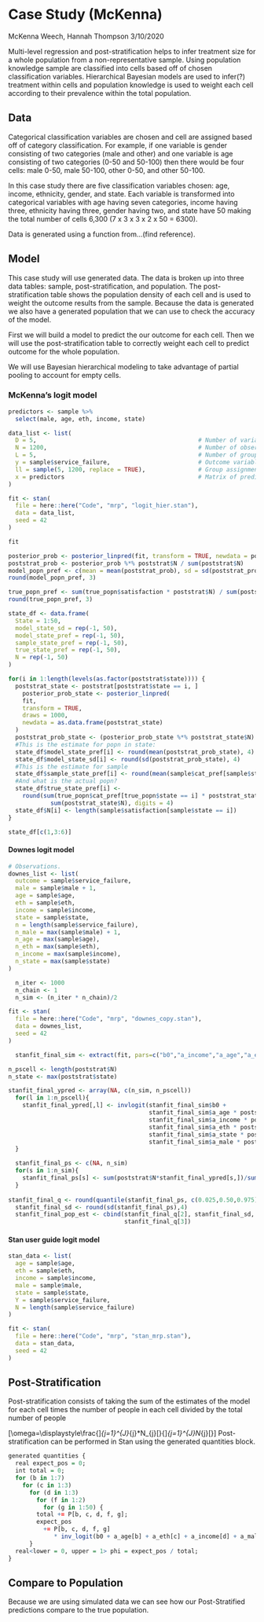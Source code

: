 Case Study (McKenna)
================
McKenna Weech, Hannah Thompson
3/10/2020

Multi-level regression and post-stratification helps to infer treatment
size for a whole population from a non-representative sample. Using
population knowledge sample are classified into cells based off of
chosen classification variables. Hierarchical Bayesian models are used
to infer(?) treatment within cells and population knowledge is used to
weight each cell according to their prevalence within the total
population.

## Data

Categorical classification variables are chosen and cell are assigned
based off of category classification. For example, if one variable is
gender consisting of two categories (male and other) and one variable is
age consisting of two categories (0-50 and 50-100) then there would be
four cells: male 0-50, male 50-100, other 0-50, and other 50-100.

In this case study there are five classification variables chosen: age,
income, ethnicity, gender, and state. Each variable is transformed into
categorical variables with age having seven categories, income having
three, ethnicity having three, gender having two, and state have 50
making the total number of cells 6,300 (7 x 3 x 3 x 2 x 50 = 6300).

Data is generated using a function from…(find reference).

## Model

This case study will use generated data. The data is broken up into
three data tables: sample, post-stratification, and population. The
post-stratification table shows the population density of each cell and
is used to weight the outcome results from the sample. Because the data
is generated we also have a generated population that we can use to
check the accuracy of the model.

First we will build a model to predict the our outcome for each cell.
Then we will use the post-stratification table to correctly weight each
cell to predict outcome for the whole population.

We will use Bayesian hierarchical modeling to take advantage of partial
pooling to account for empty cells.

### McKenna’s logit model

``` r
predictors <- sample %>% 
  select(male, age, eth, income, state)

data_list <- list(
  D = 5,                                              # Number of variables. 
  N = 1200,                                           # Number of observations.
  L = 5,                                              # Number of groups. 
  y = sample$service_failure,                         # Outcome variables. 
  ll = sample(5, 1200, replace = TRUE),               # Group assignment. 
  x = predictors                                      # Matrix of predictors. 
)
```

``` r
fit <- stan(
  file = here::here("Code", "mrp", "logit_hier.stan"),
  data = data_list,
  seed = 42 
)

fit
```

``` r
posterior_prob <- posterior_linpred(fit, transform = TRUE, newdata = poststrat)
poststrat_prob <- posterior_prob %*% poststrat$N / sum(poststrat$N)
model_popn_pref <- c(mean = mean(poststrat_prob), sd = sd(poststrat_prob))
round(model_popn_pref, 3)

true_popn_pref <- sum(true_popn$satisfaction * poststrat$N) / sum(poststrat$N)
round(true_popn_pref, 3)

state_df <- data.frame(
  State = 1:50,
  model_state_sd = rep(-1, 50),
  model_state_pref = rep(-1, 50),
  sample_state_pref = rep(-1, 50),
  true_state_pref = rep(-1, 50),
  N = rep(-1, 50)
)

for(i in 1:length(levels(as.factor(poststrat$state)))) {
  poststrat_state <- poststrat[poststrat$state == i, ]
    posterior_prob_state <- posterior_linpred(
    fit,
    transform = TRUE,
    draws = 1000,
    newdata = as.data.frame(poststrat_state)
  )
  poststrat_prob_state <- (posterior_prob_state %*% poststrat_state$N) / sum(poststrat_state$N)
  #This is the estimate for popn in state:
  state_df$model_state_pref[i] <- round(mean(poststrat_prob_state), 4)
  state_df$model_state_sd[i] <- round(sd(poststrat_prob_state), 4)
  #This is the estimate for sample
  state_df$sample_state_pref[i] <- round(mean(sample$cat_pref[sample$state == i]), 4)
  #And what is the actual popn?
  state_df$true_state_pref[i] <-
    round(sum(true_popn$cat_pref[true_popn$state == i] * poststrat_state$N) /
            sum(poststrat_state$N), digits = 4)
  state_df$N[i] <- length(sample$satisfaction[sample$state == i])
}

state_df[c(1,3:6)]
```

#### Downes logit model

``` r
# Observations. 
downes_list <- list(
  outcome = sample$service_failure,
  male = sample$male + 1,
  age = sample$age, 
  eth = sample$eth, 
  income = sample$income,
  state = sample$state,
  n = length(sample$service_failure), 
  n_male = max(sample$male) + 1,
  n_age = max(sample$age),
  n_eth = max(sample$eth),
  n_income = max(sample$income),
  n_state = max(sample$state)
)

  n_iter <- 1000
  n_chain <- 1
  n_sim <- (n_iter * n_chain)/2 
```

``` r
fit <- stan(
  file = here::here("Code", "mrp", "downes_copy.stan"),
  data = downes_list,
  seed = 42 
)
```

``` r
  stanfit_final_sim <- extract(fit, pars=c("b0","a_income","a_age","a_eth","a_state","a_male","sigma_age","sigma_eth","sigma_income", "sigma_male","sigma_state"))

n_pscell <- length(poststrat$N)
n_state <- max(poststrat$state)

stanfit_final_ypred <- array(NA, c(n_sim, n_pscell))
  for(l in 1:n_pscell){
    stanfit_final_ypred[,l] <- invlogit(stanfit_final_sim$b0 + 
                                        stanfit_final_sim$a_age * poststrat$age[l] +
                                        stanfit_final_sim$a_income * poststrat$income[l] +
                                        stanfit_final_sim$a_eth * poststrat$eth[l] +
                                        stanfit_final_sim$a_state * poststrat$state[l] +
                                        stanfit_final_sim$a_male * poststrat$male[l])
  }  

  stanfit_final_ps <- c(NA, n_sim)
  for(s in 1:n_sim){
    stanfit_final_ps[s] <- sum(poststrat$N*stanfit_final_ypred[s,])/sum(poststrat$N)
  }
  
stanfit_final_q <- round(quantile(stanfit_final_ps, c(0.025,0.50,0.975)),3)
  stanfit_final_sd <- round(sd(stanfit_final_ps),4)
  stanfit_final_pop_est <- cbind(stanfit_final_q[2], stanfit_final_sd, stanfit_final_q[1],
                                 stanfit_final_q[3])  
```

#### Stan user guide logit model

``` r
stan_data <- list( 
  age = sample$age, 
  eth = sample$eth, 
  income = sample$income, 
  male = sample$male, 
  state = sample$state, 
  Y = sample$service_failure, 
  N = length(sample$service_failure)
)
```

``` r
fit <- stan(
  file = here::here("Code", "mrp", "stan_mrp.stan"),
  data = stan_data,
  seed = 42 
)
```

## Post-Stratification

Post-stratification consists of taking the sum of the estimates of the
model for each cell times the number of people in each cell divided by
the total number of
people

\[\omega=\displaystyle\frac{\]*{j=1}^{J}*{j}\*N\_{j}\[}{\]*{j=1}^{J}N*{j}\[}\]
Post-stratification can be performed in Stan using the generated
quantities block.

``` r
generated quantities {
  real expect_pos = 0;
  int total = 0;
  for (b in 1:7)
    for (c in 1:3)
      for (d in 1:3)
        for (f in 1:2)
          for (g in 1:50) {
        total += P[b, c, d, f, g];
        expect_pos
          += P[b, c, d, f, g]
             * inv_logit(b0 + a_age[b] + a_eth[c] + a_income[d] + a_male[f] + a_state[g]);
      }
  real<lower = 0, upper = 1> phi = expect_pos / total;
}           
```

## Compare to Population

Because we are using simulated data we can see how our Post-Stratified
predictions compare to the true population.
